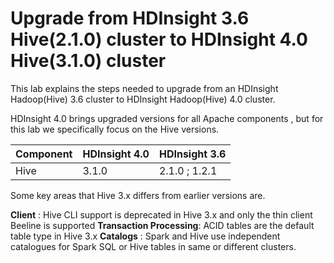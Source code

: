 #  Upgrade from HDInsight 3.6 Hive(2.1.0) cluster to HDInsight 4.0 Hive(3.1.0) cluster 

This lab explains the steps needed to upgrade from an HDInsight Hadoop(Hive) 3.6 cluster to HDInsight Hadoop(Hive) 4.0 cluster.

HDInsight 4.0 brings upgraded versions for all Apache components , but for this lab we specifically focus on the Hive versions. 

|Component| HDInsight 4.0 | HDInsight 3.6 |
|--|--|--|
|Hive| 3.1.0 |2.1.0 ; 1.2.1| 

Some key areas that Hive 3.x differs from earlier versions are.

 **Client** : Hive CLI support is deprecated in Hive 3.x and only the thin client Beeline is supported 
**Transaction Processing**: ACID tables are the default table type in Hive 3.x
 **Catalogs** : Spark and Hive use independent catalogues for Spark SQL or Hive tables in same or different clusters. 

<!--stackedit_data:
eyJoaXN0b3J5IjpbMjA3Mzc0NjU1MiwxMDEwNTY1MDc0LC0xOD
EyOTU3OTU3LC03NzM1NDU1NDQsMTQwNDc1Nzc2OSwtMjA5NDky
MTgzMCwtNzg5Mzk4NTQsLTE5OTM2MTIwMTksOTE4NjcwMTEyLC
0xODY2NTU2MDIwLC0xMDg1MTg2NzE2LC0yMzMwMTE4NiwtMTM4
ODI4NTE0M119
-->